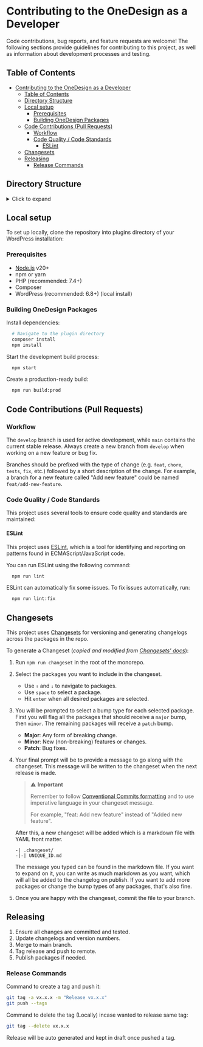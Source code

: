 # Contributing to the OneDesign as a Developer

Code contributions, bug reports, and feature requests are welcome! The following sections provide guidelines for contributing to this project, as well as information about development processes and testing.

## Table of Contents

- [Contributing to the OneDesign as a Developer](#contributing-to-the-onedesign-as-a-developer)
  - [Table of Contents](#table-of-contents)
  - [Directory Structure](#directory-structure)
  - [Local setup](#local-setup)
    - [Prerequisites](#prerequisites)
    - [Building OneDesign Packages](#building-onedesign-packages)
  - [Code Contributions (Pull Requests)](#code-contributions-pull-requests)
    - [Workflow](#workflow)
    - [Code Quality / Code Standards](#code-quality--code-standards)
      - [ESLint](#eslint)
  - [Changesets](#changesets)
  - [Releasing](#releasing)
    - [Release Commands](#release-commands)

## Directory Structure

<details>
<summary> Click to expand </summary>

```bash
.
├── assets
│   ├── images
│   │   └── logo.svg
│   └── src
│       ├── admin
│       │   ├── patterns
│       │   │   ├── App.js
│       │   │   ├── components
│       │   │   │   ├── AppliedPatternsTab.js
│       │   │   │   ├── BasePatternsTab.js
│       │   │   │   ├── Category.js
│       │   │   │   ├── MemoizedPatternPreview.js
│       │   │   │   ├── PatternModal.js
│       │   │   │   └── SiteSelection.js
│       │   │   ├── index.js
│       │   │   └── pattern-event.js
│       │   ├── plugin
│       │   │   └── index.js
│       │   ├── settings
│       │   │   └── index.js
│       │   └── templates
│       │       ├── App.js
│       │       ├── components
│       │       │   ├── BaseSiteTemplates.js
│       │       │   ├── BrandSiteTemplates.js
│       │       │   ├── MemoizedTemplatePreview.js
│       │       │   ├── SiteSelection.js
│       │       │   └── TemplateModal.js
│       │       ├── index.js
│       │       └── template-event.js
│       ├── components
│       │   ├── SiteModal.js
│       │   ├── SiteSettings.js
│       │   └── SiteTable.js
│       ├── css
│       │   ├── admin.scss
│       │   ├── editor.scss
│       │   └── template.scss
│       ├── js
│       │   ├── admin.js
│       │   ├── editor.js
│       │   ├── main.js
│       │   └── utils.js
│       └── store
│           └── index.js
├── babel.config.js
├── bin
│   └── phpcbf.sh
├── composer.json
├── composer.lock
├── docs
│   ├── CODE_OF_CONDUCT.md
│   ├── CONTRIBUTING.md
│   ├── DEVELOPMENT.md
│   └── SECURITY.md
├── inc
│   ├── classes
│   │   ├── class-assets.php
│   │   ├── class-cpt-restriction.php
│   │   ├── class-hooks.php
│   │   ├── class-plugin.php
│   │   ├── class-rest.php
│   │   ├── class-settings.php
│   │   ├── class-utils.php
│   │   ├── plugin-configs
│   │   │   ├── class-constants.php
│   │   │   └── class-secret-key.php
│   │   ├── post-type
│   │   │   ├── class-base.php
│   │   │   ├── class-design-library.php
│   │   │   ├── class-meta.php
│   │   │   └── class-template.php
│   │   └── rest
│   │       ├── class-basic-options.php
│   │       ├── class-patterns.php
│   │       └── class-templates.php
│   ├── helpers
│   │   └── custom-functions.php
│   └── traits
│       └── trait-singleton.php
├── languages
│   └── onedesign.pot
├── LICENSE
├── onedesign.php
├── package-lock.json
├── package.json
├── phpcs.xml.dist
├── README.md
├── readme.txt
├── uninstall.php
├── webpack.config.js
```

</details>

## Local setup

To set up locally, clone the repository into plugins directory of your WordPress installation:

### Prerequisites
- [Node.js](https://nodejs.org/) v20+
- npm or yarn
- PHP (recommended: 7.4+)
- Composer
- WordPress (recommended: 6.8+) (local install)

### Building OneDesign Packages

Install dependencies:
```bash
  # Navigate to the plugin directory
  composer install
  npm install
```

Start the development build process:
```bash
  npm start
```

Create a production-ready build:
```bash
  npm run build:prod
```

## Code Contributions (Pull Requests)

### Workflow
The `develop` branch is used for active development, while `main` contains the current stable release. Always create a new branch from `develop` when working on a new feature or bug fix.

Branches should be prefixed with the type of change (e.g. `feat`, `chore`, `tests`, `fix`, etc.) followed by a short description of the change. For example, a branch for a new feature called "Add new feature" could be named `feat/add-new-feature`.


### Code Quality / Code Standards
This project uses several tools to ensure code quality and standards are maintained:

#### ESLint
This project uses [ESLint](https://eslint.org), which is a tool for identifying and reporting on patterns found in ECMAScript/JavaScript code.

You can run ESLint using the following command:

```bash
  npm run lint
```

ESLint can automatically fix some issues. To fix issues automatically, run:

```bash
  npm run lint:fix
```

## Changesets

This project uses [Changesets](https://github.com/changesets/changesets) for versioning and generating changelogs across the packages in the repo.

To generate a Changeset (_copied and modified from [Changesets' docs](https://github.com/changesets/changesets/blob/01c037c0462540196b5d3d0c0241d8752b465b4b/docs/adding-a-changeset.md)_):

1. Run `npm run changeset` in the root of the monorepo.
2. Select the packages you want to include in the changeset.
    - Use `↑` and `↓` to navigate to packages.
    - Use `space` to select a package.
    - Hit `enter` when all desired packages are selected.
3. You will be prompted to select a bump type for each selected package. First you will flag all the packages that should receive a `major` bump, then `minor`. The remaining packages will receive a `patch` bump.

    - **Major**: Any form of breaking change.
    - **Minor**: New (non-breaking) features or changes.
    - **Patch**: Bug fixes.

4. Your final prompt will be to provide a message to go along with the changeset. This message will be written to the changeset when the next release is made.

   > ⚠️ **Important**
   >
   > Remember to follow [Conventional Commits formatting](https://www.conventionalcommits.org/en/v1.0.0/) and to use imperative language in your changeset message.
   >
   > For example, "feat: Add new feature" instead of "Added new feature".

   After this, a new changeset will be added which is a markdown file with YAML front matter.

    ```
    -| .changeset/
    -|-| UNIQUE_ID.md
    ```

   The message you typed can be found in the markdown file. If you want to expand on it, you can write as much markdown as you want, which will all be added to the changelog on publish. If you want to add more packages or change the bump types of any packages, that's also fine.

5. Once you are happy with the changeset, commit the file to your branch.


## Releasing
1. Ensure all changes are committed and tested.
2. Update changelogs and version numbers.
3. Merge to main branch.
4. Tag release and push to remote.
5. Publish packages if needed.

### Release Commands

Command to create a tag and push it:
```bash
git tag -a vx.x.x -m "Release vx.x.x"
git push --tags
```

Command to delete the tag (Locally) incase wanted to release same tag:
```bash
git tag --delete vx.x.x
```

Release will be auto generated and kept in draft once pushed a tag.
